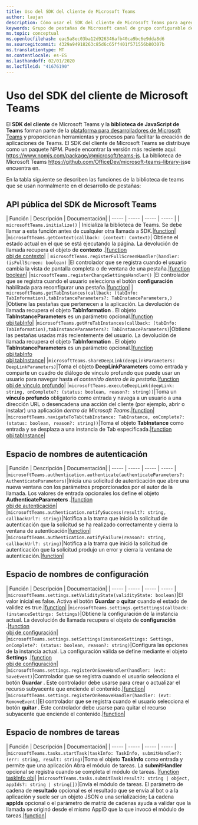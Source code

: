 ```yaml
---
title: Uso del SDK del cliente de Microsoft Teams
author: laujan
description: Cómo usar el SDK del cliente de Microsoft Teams para agregar funcionalidad consciente de Teams a las pestañas personalizadas
keywords: Grupo de pestañas de Microsoft canal de grupo configurable del SDK estático personalizado JavaScript
ms.topic: conceptual
ms.openlocfilehash: eac5a8ec03ba12d926346afb40ca9bc6e9dda8d6
ms.sourcegitcommit: 4329a94918263c85d6c65ff401f571556b80307b
ms.translationtype: MT
ms.contentlocale: es-ES
ms.lasthandoff: 02/01/2020
ms.locfileid: "41676190"
---
```

# <a name="using-the-teams-client-sdk"></a>Uso del SDK del cliente de Microsoft Teams

El **SDK del cliente** de Microsoft Teams y la **biblioteca de JavaScript de Teams** forman parte de la [plataforma para desarrolladores de Microsoft Teams](https://msdn.microsoft.com/microsoft-teams) y proporcionan herramientas y procesos para facilitar la creación de aplicaciones de Teams. El SDK del cliente de Microsoft Teams se distribuye como un paquete NPM. Puede encontrar la versión más reciente aquí: <https://www.npmjs.com/package/@microsoft/teams-js>. La biblioteca de Microsoft Teams <https://github.com/OfficeDev/microsoft-teams-library-js>se encuentra en.

En la tabla siguiente se describen las funciones de la biblioteca de teams que se usan normalmente en el desarrollo de pestañas:

## <a name="teams-sdk-public-api"></a>API pública del SDK de Microsoft Teams 

| Función  | Descripción          | Documentación|
| -----     | -----     | -----    | -----        |
| `microsoftTeams.initialize()` | Inicializa la biblioteca de Teams. Se debe llamar a esta función antes de cualquier otra llamada a SDK.|[function](/javascript/api/@microsoft/teams-js/microsoftteams?view=msteams-client-js-latest#initialize-any-)|
|`microsoftTeams.getContext(callback: (context: Context)`| Obtiene el estado actual en el que se está ejecutando la página. La devolución de llamada recupera el objeto de **contexto** .|[function](/javascript/api/@microsoft/teams-js/microsoftteams?view=msteams-client-js-latest#getcontext--context--context-----void-)<br/>[obj de contexto](/javascript/api/@microsoft/teams-js/microsoftteams.context?view=msteams-client-js-latest)|
| `microsoftTeams.registerFullScreenHandler(handler: (isFullScreen: boolean)` |El controlador que se registra cuando el usuario cambia la vista de pantalla completa o de ventana de una pestaña.|[function](/javascript/api/@microsoft/teams-js/microsoftteams?view=msteams-client-js-latest#registerfullscreenhandler--isfullscreen--boolean-----void-)<br/>[boolean](/javascript/api/@microsoft/teams-js/microsoftteams.context?view=msteams-client-js-latest#isfullscreen)|
|`microsoftTeams.registerChangeSettingsHandler()` |El controlador que se registra cuando el usuario selecciona el botón **configuración** habilitada para reconfigurar una pestaña.|[function](/javascript/api/@microsoft/teams-js/microsoftteams?view=msteams-client-js-latest#registerchangesettingshandler-------void-)|
| `microsoftTeams.getTabInstances(callback: (tabInfo: TabInformation),tabInstanceParameters?: TabInstanceParameters,)` |Obtiene las pestañas que pertenecen a la aplicación. La devolución de llamada recupera el objeto **TabInformation** . El objeto **TabInstanceParameters** es un parámetro opcional.|[function](/javascript/api/@microsoft/teams-js/microsoftteams?view=msteams-client-js-latest#gettabinstances--tabinfo--tabinformation-----void--tabinstanceparameters-)<br/>[obj tabInfo](/javascript/api/@microsoft/teams-js/microsoftteams.tabinformation?view=msteams-client-js-latest)|
|`microsoftTeams.getMruTabInstances(callback: (tabInfo: TabInformation),tabInstanceParameters?: TabInstanceParameters)`|Obtiene las pestañas usadas más recientemente del usuario. La devolución de llamada recupera el objeto **TabInformation** . El objeto **TabInstanceParameters** es un parámetro opcional.|[function](/javascript/api/@microsoft/teams-js/microsoftteams?view=msteams-client-js-latest#getmrutabinstances--tabinfo--tabinformation-----void--tabinstanceparameters-)<br/>[obj tabInfo](/javascript/api/@microsoft/teams-js/microsoftteams.teaminformation?view=msteams-client-js-latest)<br/>[obj tabInstance](/javascript/api/@microsoft/teams-js/microsoftteams.tabinstanceparameters?view=msteams-client-js-latest)|
|`microsoftTeams.shareDeepLink(deepLinkParameters: DeepLinkParameters)`|Toma el objeto **DeepLinkParameters** como entrada y comparte un cuadro de diálogo de vínculo profundo que puede usar un usuario para navegar hasta *el contenido dentro de la pestaña*.|[function](/javascript/api/@microsoft/teams-js/microsoftteams?view=msteams-client-js-latest#sharedeeplink-deeplinkparameters-)<br/>[obj de vínculo profundo](/javascript/api/@microsoft/teams-js/microsoftteams.deeplinkparameters?view=msteams-client-js-latest)|
|`microsoftTeams.executeDeepLink(deepLink: string, onComplete?: (status: boolean, reason?: string))`|Toma un **vínculo profundo** obligatorio como entrada y navega a un usuario a una dirección URL o desencadena una acción del cliente (por ejemplo, abrir o instalar) una aplicación *dentro de Microsoft Teams*.|[function](/javascript/api/@microsoft/teams-js/microsoftteams?view=msteams-client-js-latest#executedeeplink-string---status--boolean--reason---string-----void-)|
|`microsoftTeams.navigateToTab(tabInstance: TabInstance, onComplete?: (status: boolean, reason?: string))`|Toma el objeto **TabInstance** como entrada y se desplaza a una instancia de Tab especificada.|[function](/javascript/api/@microsoft/teams-js/microsoftteams?view=msteams-client-js-latest#navigatetotab-tabinstance-)<br/>[obj tabInstance](/javascript/api/@microsoft/teams-js/microsoftteams.tabinstance?view=msteams-client-js-latest)|

## <a name="authentication-namespace"></a>Espacio de nombres de autenticación

| Función  | Descripción          | Documentación|
| -----     | -----     | -----    | -----        |
|`microsoftTeams.authentication.authenticate(authenticateParameters?: AuthenticateParameters)`|Inicia una solicitud de autenticación que abre una nueva ventana con los parámetros proporcionados por el autor de la llamada. Los valores de entrada opcionales los define el objeto **AuthenticateParameters** .|[function](/javascript/api/@microsoft/teams-js/microsoftteams.authentication?view=msteams-client-js-latest#authenticate-authenticateparameters-)<br/>[obj de autenticación](/javascript/api/@microsoft/teams-js/microsoftteams.authentication.authenticateparameters?view=msteams-client-js-latest)|
|`microsoftTeams.authentication.notifySuccess(result?: string, callbackUrl?: string)`|Notifica a la trama que inició la solicitud de autenticación que la solicitud se ha realizado correctamente y cierra la ventana de autenticación|[function](/javascript/api/@microsoft/teams-js/microsoftteams.authentication?view=msteams-client-js-latest#notifysuccess-string--string-)|
|`microsoftTeams.authentication.notifyFailure(reason?: string, callbackUrl?: string)`|Notifica a la trama que inició la solicitud de autenticación que la solicitud produjo un error y cierra la ventana de autenticación.|[function](/javascript/api/@microsoft/teams-js/microsoftteams.authentication?view=msteams-client-js-latest#notifyfailure-string--string-)|

## <a name="settings-namespace"></a>Espacio de nombres de configuración

| Función  | Descripción          | Documentación|
| -----     | -----     | -----    | -----        |
|`microsoftTeams.settings.setValidityState(validityState: boolean)`|El valor inicial es false. Activa el botón **Guardar** o **quitar** cuando el estado de validez es true.|[function](/javascript/api/@microsoft/teams-js/microsoftteams.settings?view=msteams-client-js-latest#setvaliditystate-boolean-)|
|`microsoftTeams.settings.getSettings(callback: (instanceSettings: Settings)`|Obtiene la configuración de la instancia actual. La devolución de llamada recupera el objeto de **configuración** .|[function](/javascript/api/@microsoft/teams-js/microsoftteams.settings?view=msteams-client-js-latest#getsettings--instancesettings--settings-----void-)<br/>[obj de configuración](/javascript/api/@microsoft/teams-js/microsoftteams.settings.settings?view=msteams-client-js-latest)|
|`microsoftTeams.settings.setSettings(instanceSettings: Settings, onComplete?: (status: boolean, reason?: string)`|Configura las opciones de la instancia actual. La configuración válida se define mediante el objeto **Settings** .|[function](/javascript/api/@microsoft/teams-js/microsoftteams.settings?view=msteams-client-js-latest#setsettings-settings-)<br/>[obj de configuración](/javascript/api/@microsoft/teams-js/microsoftteams.settings.settings?view=msteams-client-js-latest)|
|`microsoftTeams.settings.registerOnSaveHandler(handler: (evt: SaveEvent)`|Controlador que se registra cuando el usuario selecciona el botón **Guardar** . Este controlador debe usarse para crear o actualizar el recurso subyacente que enciende el contenido.|[function](/javascript/api/@microsoft/teams-js/microsoftteams.settings?view=msteams-client-js-latest#registeronsavehandler--evt--saveevent-----void-)|
|`microsoftTeams.settings.registerOnRemoveHandler(handler: (evt: RemoveEvent)`|El controlador que se registra cuando el usuario selecciona el botón **quitar** . Este controlador debe usarse para quitar el recurso subyacente que enciende el contenido.|[function](/javascript/api/@microsoft/teams-js/microsoftteams.settings?view=msteams-client-js-latest#registeronremovehandler--evt--removeevent-----void-)|

## <a name="tasks-namespace"></a>Espacio de nombres de tareas

| Función  | Descripción          | Documentación|
| -----     | -----     | -----    | -----        |
|`microsoftTeams.tasks.startTask(taskInfo: TaskInfo, submitHandler?: (err: string, result: string)`|Toma el objeto **TaskInfo** como entrada y permite que una aplicación Abra el módulo de tareas. La **submitHandler** opcional se registra cuando se completa el módulo de tareas. |[function](/javascript/api/@microsoft/teams-js/microsoftteams.tasks?view=msteams-client-js-latest#starttask-taskinfo---err--string--result--string-----void-)<br/>[taskInfo obj](/javascript/api/@microsoft/teams-js/microsoftteams.taskinfo?view=msteams-client-js-latest)|
|`microsoftTeams.tasks.submitTask(result?: string | object, appIds?: string | string[])`|Envía el módulo de tareas. El parámetro de cadena de **resultado** opcional es el resultado que se envía al bot o a la aplicación y suele ser un objeto JSON o una serialización; La cadena **appIds** opcional o el parámetro de matriz de cadenas ayuda a validar que la llamada se originó desde el mismo AppID que la que invocó el módulo de tareas.|[function](/javascript/api/@microsoft/teams-js/microsoftteams.tasks?view=msteams-client-js-latest#submittask-string---object--string---string---)|